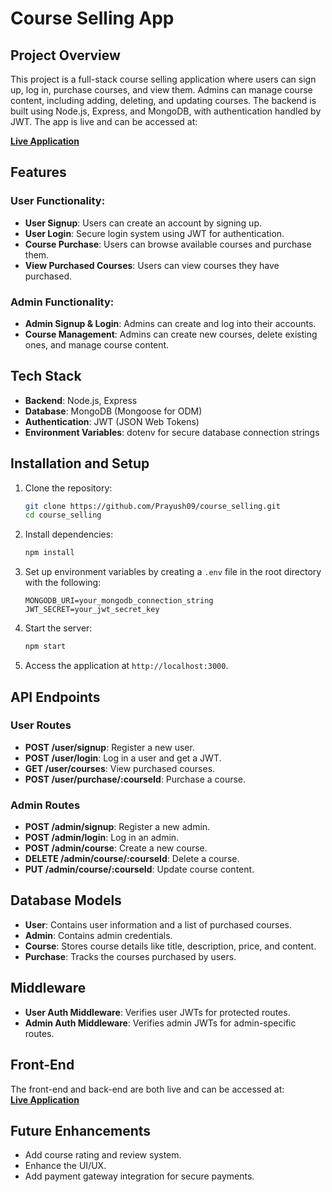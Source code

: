 # Course Selling App

## Project Overview

This project is a full-stack course selling application where users can sign up, log in, purchase courses, and view them. Admins can manage course content, including adding, deleting, and updating courses. The backend is built using Node.js, Express, and MongoDB, with authentication handled by JWT. The app is live and can be accessed at:

[**Live Application**](https://course-selling-app-w9qf.onrender.com)


## Features

### User Functionality:
- **User Signup**: Users can create an account by signing up.
- **User Login**: Secure login system using JWT for authentication.
- **Course Purchase**: Users can browse available courses and purchase them.
- **View Purchased Courses**: Users can view courses they have purchased.

### Admin Functionality:
- **Admin Signup & Login**: Admins can create and log into their accounts.
- **Course Management**: Admins can create new courses, delete existing ones, and manage course content.

## Tech Stack

- **Backend**: Node.js, Express
- **Database**: MongoDB (Mongoose for ODM)
- **Authentication**: JWT (JSON Web Tokens)
- **Environment Variables**: dotenv for secure database connection strings

## Installation and Setup

1. Clone the repository:
   ```bash
   git clone https://github.com/Prayush09/course_selling.git
   cd course_selling
   ```

2. Install dependencies:
   ```bash
   npm install
   ```

3. Set up environment variables by creating a `.env` file in the root directory with the following:
   ```plaintext
   MONGODB_URI=your_mongodb_connection_string
   JWT_SECRET=your_jwt_secret_key
   ```

4. Start the server:
   ```bash
   npm start
   ```

5. Access the application at `http://localhost:3000`.

## API Endpoints

### User Routes
- **POST /user/signup**: Register a new user.
- **POST /user/login**: Log in a user and get a JWT.
- **GET /user/courses**: View purchased courses.
- **POST /user/purchase/:courseId**: Purchase a course.

### Admin Routes
- **POST /admin/signup**: Register a new admin.
- **POST /admin/login**: Log in an admin.
- **POST /admin/course**: Create a new course.
- **DELETE /admin/course/:courseId**: Delete a course.
- **PUT /admin/course/:courseId**: Update course content.

## Database Models

- **User**: Contains user information and a list of purchased courses.
- **Admin**: Contains admin credentials.
- **Course**: Stores course details like title, description, price, and content.
- **Purchase**: Tracks the courses purchased by users.

## Middleware

- **User Auth Middleware**: Verifies user JWTs for protected routes.
- **Admin Auth Middleware**: Verifies admin JWTs for admin-specific routes.

## Front-End

The front-end and back-end are both live and can be accessed at:  
[**Live Application**](https://course-selling-app-w9qf.onrender.com)

## Future Enhancements
- Add course rating and review system.
- Enhance the UI/UX.
- Add payment gateway integration for secure payments.

